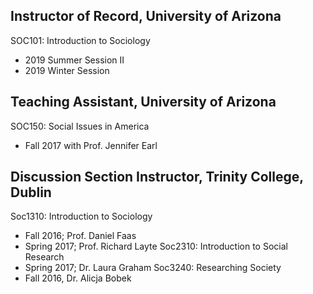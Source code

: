 Instructor of Record, University of Arizona
---------------
SOC101: Introduction to Sociology 
 - 2019 Summer Session II
 - 2019 Winter Session

Teaching Assistant, University of Arizona
---------------
SOC150: Social Issues in America
- Fall 2017 with Prof. Jennifer Earl

Discussion Section Instructor, Trinity College, Dublin
---------------
Soc1310: Introduction to Sociology 
- Fall 2016; Prof. Daniel Faas
- Spring 2017; Prof. Richard Layte
Soc2310: Introduction to Social Research 
- Spring 2017; Dr. Laura Graham
Soc3240: Researching Society 
- Fall 2016, Dr. Alicja Bobek 

